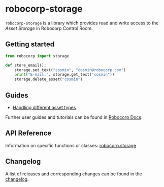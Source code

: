 # robocorp-storage

`robocorp-storage` is a library which provides read and write access to the
*Asset Storage* in Robocorp Control Room.

## Getting started

```python
from robocorp import storage

def store_email():
    storage.set_text("cosmin", "cosmin@robocorp.com")
    print("E-mail:", storage.get_text("cosmin"))
    storage.delete_asset("cosmin")
```

## Guides

- [Handling different asset types](./guides/asset-types.md)

Further user guides and tutorials can be found in [Robocorp Docs](https://robocorp.com/docs).

## API Reference

Information on specific functions or classes: [robocorp.storage](./api/robocorp.storage.md)

## Changelog

A list of releases and corresponding changes can be found in the [changelog](./CHANGELOG.md).
